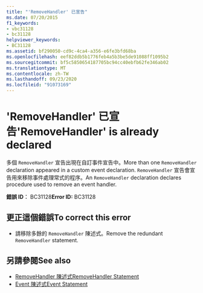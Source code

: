 ```yaml
---
title: "'RemoveHandler' 已宣告"
ms.date: 07/20/2015
f1_keywords:
- vbc31128
- bc31128
helpviewer_keywords:
- BC31128
ms.assetid: bf290050-cd9c-4ca4-a356-e6fe3bfd68ba
ms.openlocfilehash: eef82ddb5b1776feb4a5b3be5de91088ff1095b2
ms.sourcegitcommit: bf5c5850654187705bc94cc40ebfb62fe346ab02
ms.translationtype: MT
ms.contentlocale: zh-TW
ms.lasthandoff: 09/23/2020
ms.locfileid: "91073169"
---
```

# <a name="removehandler-is-already-declared"></a><span data-ttu-id="116c6-102">'RemoveHandler' 已宣告</span><span class="sxs-lookup"><span data-stu-id="116c6-102">'RemoveHandler' is already declared</span></span>

<span data-ttu-id="116c6-103">多個 `RemoveHandler` 宣告出現在自訂事件宣告中。</span><span class="sxs-lookup"><span data-stu-id="116c6-103">More than one `RemoveHandler` declaration appeared in a custom event declaration.</span></span> <span data-ttu-id="116c6-104">`RemoveHandler` 宣告會宣告用來移除事件處理常式的程序。</span><span class="sxs-lookup"><span data-stu-id="116c6-104">An `RemoveHandler` declaration declares procedure used to remove an event handler.</span></span>  
  
 <span data-ttu-id="116c6-105">**錯誤 ID︰** BC31128</span><span class="sxs-lookup"><span data-stu-id="116c6-105">**Error ID:** BC31128</span></span>  
  
## <a name="to-correct-this-error"></a><span data-ttu-id="116c6-106">更正這個錯誤</span><span class="sxs-lookup"><span data-stu-id="116c6-106">To correct this error</span></span>  
  
- <span data-ttu-id="116c6-107">請移除多餘的 `RemoveHandler` 陳述式。</span><span class="sxs-lookup"><span data-stu-id="116c6-107">Remove the redundant `RemoveHandler` statement.</span></span>  
  
## <a name="see-also"></a><span data-ttu-id="116c6-108">另請參閱</span><span class="sxs-lookup"><span data-stu-id="116c6-108">See also</span></span>

- [<span data-ttu-id="116c6-109">RemoveHandler 陳述式</span><span class="sxs-lookup"><span data-stu-id="116c6-109">RemoveHandler Statement</span></span>](../language-reference/statements/removehandler-statement.md)
- [<span data-ttu-id="116c6-110">Event 陳述式</span><span class="sxs-lookup"><span data-stu-id="116c6-110">Event Statement</span></span>](../language-reference/statements/event-statement.md)
